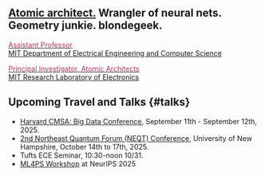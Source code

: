 ## [Atomic architect.](https://cs.lbl.gov/news-media/news/2018/tess-smidt-atomic-architect-and-2018-luis-alvarez-fellow/) Wrangler of neural nets. Geometry junkie. blondegeek.


<a href="https://www.eecs.mit.edu/people/faculty/tess-smidt"><font color="A83869">Assistant Professor</font></a>
<br>
<a href="https://www.eecs.mit.edu/">MIT Department of Electrical Engineering and Computer Science</a>

<a href="http://atomicarchitects.com/"><font color="A83869">Principal Investigator, Atomic Architects</font></a>
<br>
<a href="https://www.rle.mit.edu/">MIT Research Laboratory of Electronics</a>

<!-- ## Upcoming <s>Travel and</s> (Remote) Talks {#talks} -->
<!-- * ... -->

## Upcoming Travel and Talks {#talks}
* [Harvard CMSA: Big Data Conference](https://cmsa.fas.harvard.edu/event/bigdata_2025/), September 11th - September 12th, 2025.
* [2nd Northeast Quantum Forum (NEQT) Conference](https://sites.usnh.edu/neqt/), University of New Hampshire, October 14th to 17th, 2025.
* Tufts ECE Seminar, 10:30-noon 10/31.
* [ML4PS Workshop](https://ml4physicalsciences.github.io/2025/) at NeurIPS 2025

